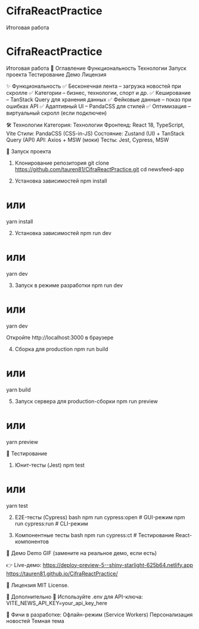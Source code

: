 # CifraReactPractice

Итоговая работа

# CifraReactPractice

Итоговая работа
📌 Оглавление
Функциональность
Технологии
Запуск проекта
Тестирование
Демо
Лицензия

✨ Функциональность
✅ Бесконечная лента – загрузка новостей при скролле
✅ Категории – бизнес, технологии, спорт и др.
✅ Кеширование – TanStack Query для хранения данных
✅ Фейковые данные – показ при ошибках API
✅ Адаптивный UI – PandaCSS для стилей
✅ Оптимизация – виртуальный скролл (если подключен)

🛠 Технологии
Категория: Технологии
Фронтенд: React 18, TypeScript, Vite
Стили: PandaCSS (CSS-in-JS)
Состояние: Zustand (UI) + TanStack Query (API)
API: Axios + MSW (моки)
Тесты: Jest, Cypress, MSW

🚀 Запуск проекта

1. Клонирование репозитория
   git clone https://github.com/tauren81/CifraReactPractice.git
   cd newsfeed-app

2. Установка зависимостей
   npm install

# или

yarn install

2. Установка зависимостей
   npm run dev

# или

yarn dev

3. Запуск в режиме разработки
   npm run dev

# или

yarn dev

Откройте http://localhost:3000 в браузере

4. Сборка для production
   npm run build

# или

yarn build

5. Запуск сервера для production-сборки
   npm run preview

# или

yarn preview

🧪 Тестирование

1. Юнит-тесты (Jest)
   npm test

# или

yarn test

2. E2E-тесты (Cypress)
   bash
   npm run cypress:open # GUI-режим
   npm run cypress:run # CLI-режим

3. Компонентные тесты
   bash
   npm run cypress:ct # Тестирование React-компонентов

🎥 Демо
Demo GIF (замените на реальное демо, если есть)

👉 Live-демо: https://deploy-preview-5--shiny-starlight-625b64.netlify.app
https://tauren81.github.io/CifraReactPractice/

📜 Лицензия
MIT License.

📌 Дополнительно
🔹 Используйте .env для API-ключа:
VITE_NEWS_API_KEY=your_api_key_here

🔹 Фичи в разработке:
Офлайн-режим (Service Workers)
Персонализация новостей
Темная тема
